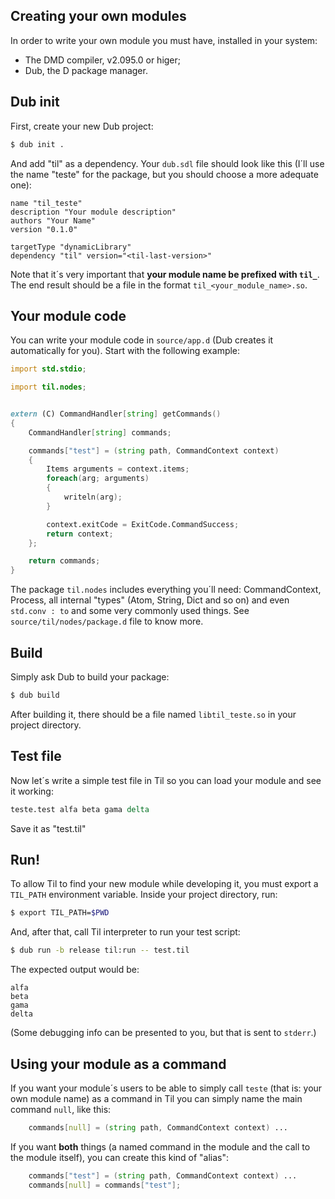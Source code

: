 ## Creating your own modules

In order to write your own module you must have, installed in your system:

* The DMD compiler, v2.095.0 or higer;
* Dub, the D package manager.

## Dub init

First, create your new Dub project:

```bash
$ dub init .
```

And add "til" as a dependency. Your `dub.sdl` file should look like this
(I´ll use the name "teste" for the package, but you should choose a more
adequate one):

```sdl
name "til_teste"
description "Your module description"
authors "Your Name"
version "0.1.0"

targetType "dynamicLibrary"
dependency "til" version="<til-last-version>"
```

Note that it´s very important that **your module name be prefixed with
`til_`**. The end result should be a file in the format
`til_<your_module_name>.so`.

## Your module code

You can write your module code in `source/app.d` (Dub creates it
automatically for you). Start with the following example:

```d
import std.stdio;

import til.nodes;


extern (C) CommandHandler[string] getCommands()
{
    CommandHandler[string] commands;

    commands["test"] = (string path, CommandContext context)
    {
        Items arguments = context.items;
        foreach(arg; arguments)
        {
            writeln(arg);
        }

        context.exitCode = ExitCode.CommandSuccess;
        return context;
    };

    return commands;
}
```

The package `til.nodes` includes everything you´ll need: CommandContext,
Process, all internal "types" (Atom, String, Dict and so on) and even
`std.conv : to` and some very commonly used things. See
`source/til/nodes/package.d` file to know more.

## Build

Simply ask Dub to build your package:

```bash
$ dub build
```

After building it, there should be a file named `libtil_teste.so` in your
project directory.

## Test file

Now let´s write a simple test file in Til so you can load your module and
see it working:

```tcl
teste.test alfa beta gama delta
```

Save it as "test.til"

## Run!

To allow Til to find your new module while developing it, you must export
a `TIL_PATH` environment variable. Inside your project directory, run:

```bash
$ export TIL_PATH=$PWD
```

And, after that, call Til interpreter to run your test script:

```bash
$ dub run -b release til:run -- test.til
```

The expected output would be:

```
alfa
beta
gama
delta
```

(Some debugging info can be presented to you, but that is sent to
`stderr`.)

## Using your module as a command

If you want your module´s users to be able to simply call `teste` (that
is: your own module name) as a command in Til you can simply name the main
command `null`, like this:

```d
    commands[null] = (string path, CommandContext context) ...
```

If you want **both** things (a named command in the module and the call to
the module itself), you can create this kind of "alias":

```d
    commands["test"] = (string path, CommandContext context) ...
    commands[null] = commands["test"];
```
